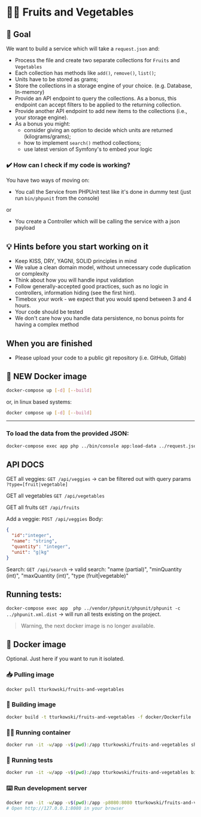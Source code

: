 # 🍎🥕 Fruits and Vegetables

## 🎯 Goal
We want to build a service which will take a `request.json` and:
* Process the file and create two separate collections for `Fruits` and `Vegetables`
* Each collection has methods like `add()`, `remove()`, `list()`;
* Units have to be stored as grams;
* Store the collections in a storage engine of your choice. (e.g. Database, In-memory)
* Provide an API endpoint to query the collections. As a bonus, this endpoint can accept filters to be applied to the returning collection.
* Provide another API endpoint to add new items to the collections (i.e., your storage engine).
* As a bonus you might:
  * consider giving an option to decide which units are returned (kilograms/grams);
  * how to implement `search()` method collections;
  * use latest version of Symfony's to embed your logic 

### ✔️ How can I check if my code is working?
You have two ways of moving on:
* You call the Service from PHPUnit test like it's done in dummy test (just run `bin/phpunit` from the console)

or

* You create a Controller which will be calling the service with a json payload

## 💡 Hints before you start working on it
* Keep KISS, DRY, YAGNI, SOLID principles in mind
* We value a clean domain model, without unnecessary code duplication or complexity
* Think about how you will handle input validation
* Follow generally-accepted good practices, such as no logic in controllers, information hiding (see the first hint).
* Timebox your work - we expect that you would spend between 3 and 4 hours.
* Your code should be tested
* We don't care how you handle data persistence, no bonus points for having a complex method

## When you are finished
* Please upload your code to a public git repository (i.e. GitHub, Gitlab)

## 🐳 NEW Docker image
```bash
docker-compose up [-d] [--build]
```

or, in linux based systems:
```bash
docker compose up [-d] [--build]
```
------

### To load the data from the provided JSON:
```bash
docker-compose exec app php ../bin/console app:load-data ../request.json
```

## API DOCS
GET all veggies:
`GET /api/veggies` -> can be filtered out with query params `?type=[fruit|vegetable]`

GET all vegetables
`GET /api/vegetables`

GET all fruits
`GET /api/fruits`

Add a veggie:
`POST /api/veggies`
Body:
```json
{
  "id":"integer",
  "name": "string",
  "quantity": "integer",
  "unit": "g|kg"
}
```

Search:
`GET /api/search` -> valid search: "name (partial)", "minQuantity (int)", "maxQuantity (int)", "type (fruit|vegetable)"

## Running tests:
`docker-compose exec app  php ../vendor/phpunit/phpunit/phpunit -c ../phpunit.xml.dist` -> will run all tests existing on the project.

> Warning, the next docker image is no longer available.
## 🐳 Docker image
Optional. Just here if you want to run it isolated.

### 📥 Pulling image
```bash
docker pull tturkowski/fruits-and-vegetables
```

### 🧱 Building image
```bash
docker build -t tturkowski/fruits-and-vegetables -f docker/Dockerfile .
```

### 🏃‍♂️ Running container
```bash
docker run -it -w/app -v$(pwd):/app tturkowski/fruits-and-vegetables sh 
```

### 🛂 Running tests
```bash
docker run -it -w/app -v$(pwd):/app tturkowski/fruits-and-vegetables bin/phpunit
```

### ⌨️ Run development server
```bash
docker run -it -w/app -v$(pwd):/app -p8080:8080 tturkowski/fruits-and-vegetables php -S 0.0.0.0:8080 -t /app/public
# Open http://127.0.0.1:8080 in your browser
```
